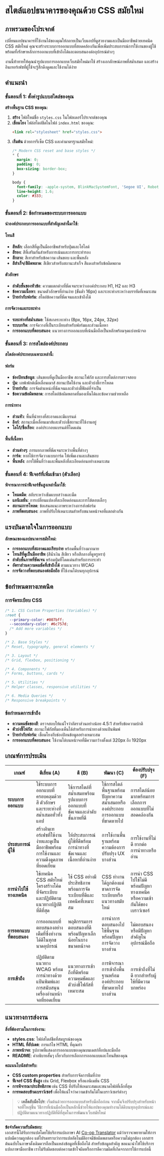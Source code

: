 <!--
CO_OP_TRANSLATOR_METADATA:
{
  "original_hash": "efb01fcafd2ef40c593a6e662fc938a8",
  "translation_date": "2025-10-23T21:14:54+00:00",
  "source_file": "7-bank-project/2-forms/assignment.md",
  "language_code": "th"
}
-->
# สไตล์แอปธนาคารของคุณด้วย CSS สมัยใหม่

## ภาพรวมของโปรเจกต์

เปลี่ยนแอปธนาคารที่ใช้งานได้ของคุณให้กลายเป็นเว็บแอปที่ดูสวยงามและเป็นมืออาชีพด้วยเทคนิค CSS สมัยใหม่ คุณจะสร้างระบบการออกแบบที่สอดคล้องกันเพื่อเพิ่มประสบการณ์การใช้งานของผู้ใช้ พร้อมทั้งรักษาหลักการออกแบบที่เข้าถึงได้และตอบสนองต่ออุปกรณ์ต่างๆ

งานนี้ท้าทายให้คุณนำรูปแบบการออกแบบเว็บสมัยใหม่มาใช้ สร้างเอกลักษณ์ภาพที่สม่ำเสมอ และสร้างอินเทอร์เฟซที่ผู้ใช้จะรู้สึกดึงดูดและใช้งานได้ง่าย

## คำแนะนำ

### ขั้นตอนที่ 1: ตั้งค่ารูปแบบสไตล์ของคุณ

**สร้างพื้นฐาน CSS ของคุณ:**

1. **สร้าง** ไฟล์ใหม่ชื่อ `styles.css` ในโฟลเดอร์โปรเจกต์ของคุณ
2. **เชื่อมโยง** ไฟล์สไตล์ชีตในไฟล์ `index.html` ของคุณ:
   ```html
   <link rel="stylesheet" href="styles.css">
   ```
3. **เริ่มต้น** ด้วยการรีเซ็ต CSS และค่ามาตรฐานสมัยใหม่:
   ```css
   /* Modern CSS reset and base styles */
   * {
     margin: 0;
     padding: 0;
     box-sizing: border-box;
   }
   
   body {
     font-family: -apple-system, BlinkMacSystemFont, 'Segoe UI', Roboto, sans-serif;
     line-height: 1.6;
     color: #333;
   }
   ```


### ขั้นตอนที่ 2: ข้อกำหนดของระบบการออกแบบ

**นำองค์ประกอบการออกแบบที่สำคัญเหล่านี้มาใช้:**

#### โทนสี
- **สีหลัก**: เลือกสีที่ดูเป็นมืออาชีพสำหรับปุ่มและไฮไลต์
- **สีรอง**: สีที่เสริมกันสำหรับการเน้นและการกระทำรอง
- **สีกลาง**: สีเทาสำหรับข้อความ เส้นขอบ และพื้นหลัง
- **สีสำเร็จ/สีผิดพลาด**: สีเขียวสำหรับสถานะสำเร็จ สีแดงสำหรับข้อผิดพลาด

#### ตัวอักษร
- **ลำดับชั้นของหัวข้อ**: ความแตกต่างที่ชัดเจนระหว่างองค์ประกอบ H1, H2 และ H3
- **ข้อความเนื้อหา**: ขนาดตัวอักษรที่อ่านง่าย (ขั้นต่ำ 16px) และระยะห่างระหว่างบรรทัดที่เหมาะสม
- **ป้ายกำกับฟอร์ม**: สไตล์ข้อความที่ชัดเจนและเข้าถึงได้

#### การจัดวางและระยะห่าง
- **ระยะห่างที่สม่ำเสมอ**: ใช้สเกลระยะห่าง (8px, 16px, 24px, 32px)
- **ระบบกริด**: การจัดวางที่เป็นระเบียบสำหรับฟอร์มและส่วนเนื้อหา
- **การออกแบบที่ตอบสนอง**: แนวทางการออกแบบที่เน้นมือถือเป็นหลักพร้อมจุดแบ่งหน้าจอ

### ขั้นตอนที่ 3: การสไตล์องค์ประกอบ

**สไตล์องค์ประกอบเฉพาะเหล่านี้:**

#### ฟอร์ม
- **ช่องป้อนข้อมูล**: เส้นขอบที่ดูเป็นมืออาชีพ สถานะโฟกัส และการสไตล์การตรวจสอบ
- **ปุ่ม**: เอฟเฟกต์เมื่อเลื่อนเมาส์ สถานะปิดใช้งาน และตัวบ่งชี้การโหลด
- **ป้ายกำกับ**: การจัดตำแหน่งที่ชัดเจนและตัวบ่งชี้ฟิลด์ที่จำเป็น
- **ข้อความข้อผิดพลาด**: การสไตล์ข้อผิดพลาดที่มองเห็นได้และข้อความช่วยเหลือ

#### การนำทาง
- **ส่วนหัว**: พื้นที่นำทางที่สะอาดและมีแบรนด์
- **ลิงก์**: สถานะเมื่อเลื่อนเมาส์และตัวบ่งชี้สถานะที่ใช้งานอยู่
- **โลโก้/ชื่อเรื่อง**: องค์ประกอบแบรนด์ที่โดดเด่น

#### พื้นที่เนื้อหา
- **ส่วนต่างๆ**: การแยกภาพที่ชัดเจนระหว่างพื้นที่ต่างๆ
- **การ์ด**: หากใช้การจัดวางแบบการ์ด ให้เพิ่มเงาและเส้นขอบ
- **พื้นหลัง**: การใช้พื้นที่ว่างและพื้นหลังที่ละเอียดอ่อนอย่างเหมาะสม

### ขั้นตอนที่ 4: ฟีเจอร์ที่เพิ่มเข้ามา (ตัวเลือก)

**พิจารณาการนำฟีเจอร์ขั้นสูงเหล่านี้มาใช้:**
- **โหมดมืด**: สลับระหว่างธีมแบบสว่างและมืด
- **แอนิเมชัน**: การเปลี่ยนแปลงที่ละเอียดอ่อนและการโต้ตอบเล็กๆ
- **สถานะการโหลด**: ข้อเสนอแนะภาพระหว่างการส่งฟอร์ม
- **ภาพที่ตอบสนอง**: ภาพที่ปรับให้เหมาะสมสำหรับขนาดหน้าจอที่แตกต่างกัน

## แรงบันดาลใจในการออกแบบ

**ลักษณะของแอปธนาคารสมัยใหม่:**
- **การออกแบบที่สะอาดและเรียบง่าย** พร้อมพื้นที่ว่างมากมาย
- **โทนสีที่ดูเป็นมืออาชีพ** (สีน้ำเงิน สีเขียว หรือสีกลางที่ดูหรูหรา)
- **ลำดับชั้นภาพที่ชัดเจน** พร้อมปุ่มที่โดดเด่นสำหรับการกระทำ
- **อัตราส่วนความคมชัดที่เข้าถึงได้** ตามแนวทาง WCAG
- **การจัดวางที่ตอบสนองต่อมือถือ** ที่ใช้งานได้บนทุกอุปกรณ์

## ข้อกำหนดทางเทคนิค

### การจัดระเบียบ CSS
```css
/* 1. CSS Custom Properties (Variables) */
:root {
  --primary-color: #007bff;
  --secondary-color: #6c757d;
  /* Add more variables */
}

/* 2. Base Styles */
/* Reset, typography, general elements */

/* 3. Layout */
/* Grid, flexbox, positioning */

/* 4. Components */
/* Forms, buttons, cards */

/* 5. Utilities */
/* Helper classes, responsive utilities */

/* 6. Media Queries */
/* Responsive breakpoints */
```


### ข้อกำหนดการเข้าถึง
- **ความคมชัดของสี**: ตรวจสอบให้แน่ใจว่าอัตราส่วนอย่างน้อย 4.5:1 สำหรับข้อความปกติ
- **ตัวบ่งชี้โฟกัส**: สถานะโฟกัสที่มองเห็นได้สำหรับการนำทางด้วยแป้นพิมพ์
- **ป้ายกำกับฟอร์ม**: เชื่อมโยงกับช่องป้อนข้อมูลอย่างเหมาะสม
- **การออกแบบที่ตอบสนอง**: ใช้งานได้บนหน้าจอที่มีความกว้างตั้งแต่ 320px ถึง 1920px

## เกณฑ์การประเมิน

| เกณฑ์ | ดีเยี่ยม (A) | ดี (B) | พัฒนา (C) | ต้องปรับปรุง (F) |
|----------|---------------|----------------|----------------|----------------------|
| **ระบบการออกแบบ** | ใช้ระบบการออกแบบที่ครอบคลุมด้วยสี ตัวอักษร และระยะห่างที่สม่ำเสมอทั่วทั้งแอป | ใช้การสไตล์ที่สม่ำเสมอพร้อมรูปแบบการออกแบบที่ชัดเจนและลำดับชั้นภาพที่ดี | ใช้การสไตล์พื้นฐานพร้อมปัญหาความสม่ำเสมอหรือองค์ประกอบการออกแบบที่ขาดหายไป | การสไตล์น้อยมากพร้อมการเลือกการออกแบบที่ไม่สอดคล้องกัน |
| **ประสบการณ์ผู้ใช้** | สร้างอินเทอร์เฟซที่ใช้งานง่ายและดูเป็นมืออาชีพพร้อมการใช้งานและความดึงดูดภาพที่ยอดเยี่ยม | ให้ประสบการณ์ผู้ใช้ที่ดีพร้อมการนำทางที่ชัดเจนและเนื้อหาที่อ่านง่าย | การใช้งานพื้นฐานพร้อมความต้องการปรับปรุง UX บางส่วน | การใช้งานที่ไม่ดี ยากต่อการนำทางหรืออ่าน |
| **การนำไปใช้ทางเทคนิค** | ใช้เทคนิค CSS สมัยใหม่ โครงสร้างโค้ดที่จัดระเบียบ และปฏิบัติตามแนวทางปฏิบัติที่ดีที่สุด | ใช้ CSS อย่างมีประสิทธิภาพพร้อมการจัดระเบียบที่ดีและเทคนิคที่เหมาะสม | CSS ทำงานได้ถูกต้องแต่ขาดการจัดระเบียบหรือแนวทางสมัยใหม่ | การนำ CSS ไปใช้ไม่ดีพร้อมปัญหาทางเทคนิคหรือความเข้ากันได้ของเบราว์เซอร์ |
| **การออกแบบที่ตอบสนอง** | การออกแบบที่ตอบสนองอย่างเต็มที่ซึ่งทำงานได้ดีในทุกขนาดอุปกรณ์ | พฤติกรรมการตอบสนองที่ดีพร้อมปัญหาเล็กน้อยในบางขนาดหน้าจอ | การนำการตอบสนองไปใช้พื้นฐานพร้อมปัญหาการจัดวางบางส่วน | ไม่ตอบสนองหรือมีปัญหาสำคัญในอุปกรณ์มือถือ |
| **การเข้าถึง** | ปฏิบัติตามแนวทาง WCAG พร้อมการนำทางด้วยแป้นพิมพ์และการสนับสนุนเครื่องอ่านหน้าจอที่ยอดเยี่ยม | แนวทางการเข้าถึงที่ดีพร้อมความคมชัดและตัวบ่งชี้โฟกัสที่เหมาะสม | การพิจารณาการเข้าถึงพื้นฐานพร้อมองค์ประกอบที่ขาดหายไปบางส่วน | การเข้าถึงที่ไม่ดี ยากสำหรับผู้ใช้ที่มีความบกพร่อง |

## แนวทางการส่งงาน

**สิ่งที่ต้องรวมในการส่งงาน:**
- **styles.css**: ไฟล์สไตล์ชีตที่สมบูรณ์ของคุณ
- **HTML ที่อัปเดต**: การแก้ไข HTML ที่คุณทำ
- **ภาพหน้าจอ**: รูปภาพที่แสดงการออกแบบของคุณบนเดสก์ท็อปและมือถือ
- **README**: คำอธิบายสั้นๆ เกี่ยวกับการเลือกการออกแบบและโทนสีของคุณ

**คะแนนโบนัสสำหรับ:**
- **CSS custom properties** สำหรับการจัดการธีมที่ง่าย
- **ฟีเจอร์ CSS ขั้นสูง** เช่น Grid, Flexbox หรือแอนิเมชัน CSS
- **การพิจารณาประสิทธิภาพ** เช่น CSS ที่ปรับให้เหมาะสมและขนาดไฟล์ที่เล็กที่สุด
- **การทดสอบข้ามเบราว์เซอร์** เพื่อให้แน่ใจว่าความเข้ากันได้ในเบราว์เซอร์ต่างๆ

> 💡 **เคล็ดลับมือโปร**: เริ่มต้นด้วยการออกแบบสำหรับมือถือก่อน จากนั้นจึงปรับปรุงสำหรับหน้าจอที่ใหญ่ขึ้น วิธีการที่เน้นมือถือเป็นหลักนี้ช่วยให้แอปของคุณทำงานได้ดีบนทุกอุปกรณ์และปฏิบัติตามแนวทางปฏิบัติที่ดีที่สุดในการพัฒนาเว็บสมัยใหม่

---

**ข้อจำกัดความรับผิดชอบ**:  
เอกสารนี้ได้รับการแปลโดยใช้บริการแปลภาษา AI [Co-op Translator](https://github.com/Azure/co-op-translator) แม้ว่าเราจะพยายามให้การแปลมีความถูกต้อง แต่โปรดทราบว่าการแปลอัตโนมัติอาจมีข้อผิดพลาดหรือความไม่ถูกต้อง เอกสารต้นฉบับในภาษาดั้งเดิมควรถือเป็นแหล่งข้อมูลที่เชื่อถือได้ สำหรับข้อมูลสำคัญ ขอแนะนำให้ใช้บริการแปลภาษามืออาชีพ เราไม่รับผิดชอบต่อความเข้าใจผิดหรือการตีความผิดที่เกิดจากการใช้การแปลนี้